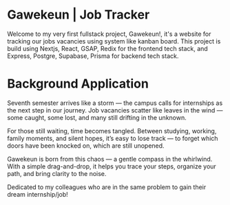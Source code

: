 # Gawekeun | Job Tracker

Welcome to my very first fullstack project, Gawekeun!, it's a website for tracking our jobs vacancies using system like kanban board. This project is build using Nextjs, React, GSAP, Redix for the frontend tech stack, and Express, Postgre, Supabase, Prisma for backend tech stack.

# Background Application

Seventh semester arrives like a storm —
the campus calls for internships as the next step in our journey.
Job vacancies scatter like leaves in the wind —
some caught, some lost, and many still drifting in the unknown.

For those still waiting, time becomes tangled.
Between studying, working, family moments, and silent hopes,
it’s easy to lose track — to forget which doors have been knocked on,
which are still unopened.

Gawekeun is born from this chaos —
a gentle compass in the whirlwind.
With a simple drag-and-drop,
it helps you trace your steps, organize your path,
and bring clarity to the noise.

Dedicated to my colleagues who are in the same problem to gain their dream internship/job!
